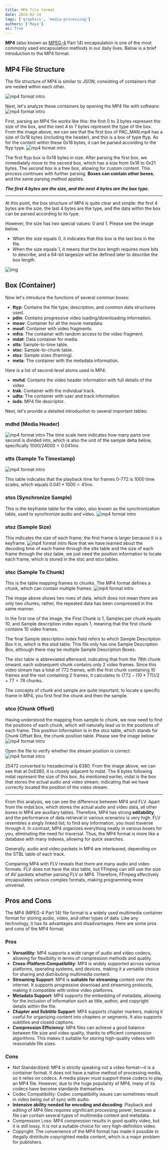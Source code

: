 ```yaml
---
title: MP4 file format
date: 2024-02-14
tags: ['graphics', 'media-processing']
authors: ['Maya']
ai: True
---
```

**MP4** (also known as [MPEG-4](https://en.wikipedia.org/wiki/MPEG-4) Part 14) encapsulation is one of the most commonly used encapsulation methods in our daily lives. Below is a brief introduction to the MP4 format.

## MP4 File Structure
The file structure of MP4 is similar to JSON, consisting of containers that are nested within each other.

![mp4 format intro](/media-processing/mp4_format_intro.png)

Next, let's analyze these containers by opening the MP4 file with software:
![mp4 format intro](/media-processing/mp4_insight.png)

First, parsing an MP4 file works like this: the first 0 to 3 bytes represent the size of the box, and the next 4 to 7 bytes represent the type of the box. From the image above, we can see that the first box of PAC_MAN.mp4 has a size of 0x18 bytes (including the header), and this is a box of type ftyp. As for the content within these 0x18 bytes, it can be parsed according to the ftyp type.
![mp4 format intro](/media-processing/mp4_ftyp.png)

The first ftyp box is 0x18 bytes in size. After parsing the first box, we immediately move to the second box, which has a size from 0x18 to 0x21 bytes. The second box is a free box, allowing for custom content. This process continues with further parsing. **Boxes can contain other boxes**, and the same parsing method applies.

***The first 4 bytes are the size, and the next 4 bytes are the box type.***

---

At this point, the box structure of MP4 is quite clear and simple: the first 4 bytes are the size, the last 4 bytes are the type, and the data within the box can be parsed according to its type.

However, the size has two special values: 0 and 1. Please see the image below.

- When the size equals 0, it indicates that this box is the last box in the file.
- When the size equals 1, it means that the box length requires more bits to describe, and a 64-bit largesize will be defined later to describe the box length.

![img](https://www.xianwaizhiyin.net/wp-content/uploads/2022/02/mp4-4.png)

## Box (Container)
Now let's introduce the functions of several common boxes:

- **ftyp**: Contains the file type, description, and common data structures used.
- **pdin**: Contains progressive video loading/downloading information.
- **moov**: Container for all the movie metadata.
- **moof**: Container with video fragments.
- **mfra**: The container with random access to the video fragment.
- **mdat**: Data container for media.
- **stts**: Sample-to-time table.
- **stsc**: Sample-to-chunk table.
- **stsz**: Sample sizes (framing).
- **meta**: The container with the metadata information.

Here is a list of second-level atoms used in MP4:

- **mvhd**: Contains the video header information with full details of the video.
- **trak**: Container with the individual track.
- **udta**: The container with user and track information.
- **iods**: MP4 file descriptor.

Next, let's provide a detailed introduction to several important tables:

### mdhd (Media Header)
![mp4 format intro](/media-processing/mp4_mdhd.png)
The time scale here indicates how many parts one second is divided into, which is also the unit of the sample delta below, specifically $1000/24000=0.041ms$.

### stts (Sample To Timestamp)
![mp4 format intro](/media-processing/mp4_stts.png)

This table indicates that the playback time for frames 0-772 is 1000 time scales, which equals $0.041*1000=41ms$.

### stss (Synchronize Sample)
This is the keyframe table for the video, also known as the synchronization table, used to synchronize audio and video.
![mp4 format intro](/media-processing/mp4_stss.png)

### stsz (Sample Size)
This indicates the size of each frame; the first frame is larger because it is a keyframe.
![mp4 format intro](/media-processing/mp4_stsz.png)
Now that we have learned about the decoding time of each frame through the stts table and the size of each frame through the stsz table, we just need the position information to locate each frame, which is stored in the stsc and stco tables.

### stsc (Sample To Chunk)
This is the table mapping frames to chunks. The MP4 format defines a chunk, which can contain multiple frames.
![mp4 format intro](/media-processing/mp4_stsc.png)

The image above shows two rows of data, which does not mean there are only two chunks; rather, the repeated data has been compressed in the same manner.

In the first row of the image, the First Chunk is 1, Samples per chunk equals 10, and Sample description index equals 1, meaning that the first chunk contains 10 video frames.

The final Sample description index field refers to which Sample Description Box it is, which is the stsd table. This file only has one Sample Description Box, although there may be multiple Sample Description Boxes.

The stsc table is abbreviated afterward, indicating that from the 78th chunk onward, each subsequent chunk contains only 2 video frames. Since this video stream has a total of 772 frames, with the first chunk containing 10 frames and the rest containing 2 frames, it calculates to $(772-(10*77))/2+77=78$ chunks.

The concepts of chunk and sample are quite important; to locate a specific frame in MP4, you first find the chunk and then the sample.

### stco (Chunk Offset)
Having understood the mapping from sample to chunk, we now need to find the positions of each chunk, which will naturally lead us to the positions of each frame. This position information is in the stco table, which stands for Chunk Offset Box, the chunk position table. Please see the image below:
![mp4 format intro](/media-processing/mp4_stco.png)

Open the file to verify whether the stream position is correct.
![mp4 format intro](/media-processing/mp4_stco_data.png)

25472 converted to hexadecimal is 6380. From the image above, we can see that at 0x6380, it is closely adjacent to mdat. The 8 bytes following mdat represent the size of this box. As mentioned earlier, mdat is the box that stores the actual audio and video stream, indicating that we have correctly located the position of the video stream.

---
From this analysis, we can see the difference between MP4 and FLV. Apart from the mdat box, which stores the actual audio and video data, all other boxes in MP4 are auxiliary tables. Therefore, MP4 has strong **editability**, and the performance of data retrieval in various scenarios is very high. FLV resembles a singly linked list; to find any information, you must traverse through it. In contrast, MP4 organizes everything neatly in various boxes for you, eliminating the need for traversal. Thus, the MP4 format is more like a database with many indexes, allowing for quick searches.

Generally, audio and video packets in MP4 are interleaved, depending on the STBL table of each track.

Comparing MP4 with FLV reveals that there are many audio and video formats. FLV does not have the stsz table, but FFmpeg can still use the size of AV packets whether parsing FLV or MP4. Therefore, FFmpeg effectively encapsulates various complex formats, making programming more universal.

## Pros and Cons

The MP4 (MPEG-4 Part 14) file format is a widely used multimedia container format for storing audio, video, and other types of data. Like any technology, it has its advantages and disadvantages. Here are some pros and cons of the MP4 format:

### Pros
- **Versatility**: MP4 supports a wide range of audio and video codecs, allowing for flexibility in terms of compression methods and quality.
- **Cross-Platform Compatibility**: MP4 is widely supported across various platforms, operating systems, and devices, making it a versatile choice for sharing and distributing multimedia content.
- **Streaming Support**: MP4 is **suitable for streaming** content over the internet. It supports progressive download and streaming protocols, making it compatible with online video platforms.
- **Metadata Support**: MP4 supports the embedding of metadata, allowing for the inclusion of information such as title, author, and copyright details within the file.
- **Chapter and Subtitle Support**: MP4 supports chapter markers, making it useful for organizing content into chapters or segments. It also supports subtitles and closed captions.
- **Compression Efficiency**: MP4 files can achieve a good balance between file size and video quality, thanks to efficient compression algorithms. This makes it suitable for storing high-quality videos with reasonable file sizes.

### Cons
- Not Standardized: MP4 is strictly speaking not a video format—it is a container format. It does not have a native method of processing media, so it relies on codecs. A media player must support these codecs to play an MP4 file. However, due to the huge popularity of MP4, many of its codecs have become standards themselves.
- Codec Compatibility: Codec compatibility issues can sometimes result in video being out of sync with audio.
- **Intensive ability needed for encoding and decoding**: Playback and editing of MP4 files requires significant processing power, because a file can contain several types of multimedia content and metadata.
- Compression Loss: MP4 compression results in good quality video, but it is still lossy. It is not a suitable choice for very high-definition video.
- Copyright: The convenience of the MP4 format has made it possible to illegally distribute copyrighted media content, which is a major problem for publishers.